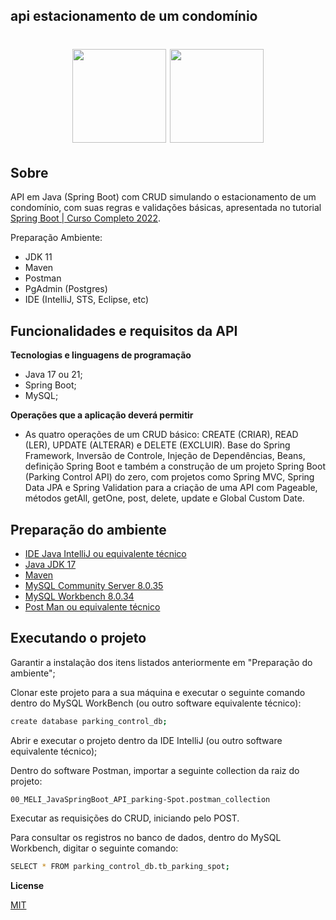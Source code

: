 ## api estacionamento de um condomínio

<div align="center">
    <h1>
    <img width=150 src='https://s2-techtudo.glbimg.com/twoewJmwpMgtGPcRPP8SxFlDVmM=/0x0:695x393/984x0/smart/filters:strip_icc()/i.s3.glbimg.com/v1/AUTH_08fbf48bc0524877943fe86e43087e7a/internal_photos/bs/2021/P/f/y52r4ySZWLkJjEhKLhgw/2014-11-14-java-logo.jpg'>
    <img width=150 src='https://www.qindel.com/wp-content/uploads/2023/04/spring-boot.jpeg'>
    </h1>
</div>

## Sobre

API em Java (Spring Boot) com CRUD simulando o estacionamento de um condomínio, com suas regras e validações básicas, apresentada no tutorial [Spring Boot | Curso Completo 2022](https://www.youtube.com/watch?v=LXRU-Z36GEU&t=1594s).

Preparação Ambiente:
- JDK 11
- Maven
- Postman
- PgAdmin (Postgres)
- IDE (IntelliJ, STS, Eclipse, etc)




## Funcionalidades e requisitos da API

**Tecnologias e linguagens de programação**

- Java 17 ou 21;
- Spring Boot;
- MySQL;

**Operações que a aplicação deverá permitir**

- As quatro operações de um CRUD básico: CREATE (CRIAR), READ (LER), UPDATE (ALTERAR) e DELETE (EXCLUIR). Base do Spring Framework, Inversão de Controle, Injeção de Dependências, Beans, definição Spring Boot e também a construção de um projeto Spring Boot (Parking Control API) do zero, com projetos como Spring MVC, Spring Data JPA e Spring Validation para a criação de uma API com Pageable, métodos getAll, getOne, post, delete, update e Global Custom Date.


## Preparação do ambiente
- [IDE Java IntelliJ ou equivalente técnico](https://www.jetbrains.com/pt-br/idea/) <br>
- [Java JDK 17](https://www.oracle.com/br/java/technologies/downloads/#java17) <br>
- [Maven](https://maven.apache.org/) <br>
- [MySQL Community Server 8.0.35](https://dev.mysql.com/downloads/mysql/) <br>
- [MySQL Workbench 8.0.34](https://dev.mysql.com/downloads/workbench/) <br>
- [Post Man ou equivalente técnico](https://www.postman.com/downloads/) <br>

## Executando o projeto

Garantir a instalação dos itens listados anteriormente em "Preparação do ambiente";

Clonar este projeto para a sua máquina e executar o seguinte comando dentro do MySQL WorkBench (ou outro software equivalente técnico):

```sh
create database parking_control_db;
```

Abrir e executar o projeto dentro da IDE IntelliJ (ou outro software equivalente técnico);

Dentro do software Postman, importar a seguinte collection da raiz do projeto:

`00_MELI_JavaSpringBoot_API_parking-Spot.postman_collection`

Executar as requisições do CRUD, iniciando pelo POST.

Para consultar os registros no banco de dados, dentro do MySQL Workbench, digitar o seguinte comando:

```sh
SELECT * FROM parking_control_db.tb_parking_spot;
```

**License**

[MIT](https://tldrlegal.com/license/mit-license)